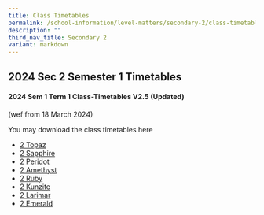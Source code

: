```yaml
---
title: Class Timetables
permalink: /school-information/level-matters/secondary-2/class-timetables/
description: ""
third_nav_title: Secondary 2
variant: markdown
---
```

## 2024 Sec 2 Semester 1 Timetables

#### 2024 Sem 1 Term 1 Class-Timetables V2.5 (Updated)
(wef from 18 March 2024)

You may download the class timetables here

*   <a target="_blank" href="/files/Class%20Timetables/2024_Term1_V2_5/2024_SEM1_S2T_TT_V2_5.pdf">2 Topaz</a>
*   <a target="_blank" href="/files/Class%20Timetables/2024_Term1_V2_5/2024_SEM1_S2S_TT_V2_5.pdf">2 Sapphire</a>
*   <a target="_blank" href="/files/Class%20Timetables/2024_Term1_V2_5/2024_SEM1_S2P_TT_V2_5.pdf">2 Peridot</a>
*   <a target="_blank" href="/files/Class%20Timetables/2024_Term1_V2_5/2024_SEM1_S2A_TT_V2_5.pdf">2 Amethyst</a>
*   <a target="_blank" href="/files/Class%20Timetables/2024_Term1_V2_5/2024_SEM1_S2R_TT_V2_5.pdf">2 Ruby</a>
*   <a target="_blank" href="/files/Class%20Timetables/2024_Term1_V2_5/2024_SEM1_S2K_TT_V2_5.pdf">2 Kunzite</a>
*   <a target="_blank" href="/files/Class%20Timetables/2024_Term1_V2_5/2024_SEM1_S2L_TT_V2_5.pdf">2 Larimar</a>
*   <a target="_blank" href="/files/Class%20Timetables/2024_Term1_V2_5/2024_SEM1_S2E_TT_V2_5.pdf">2 Emerald</a>